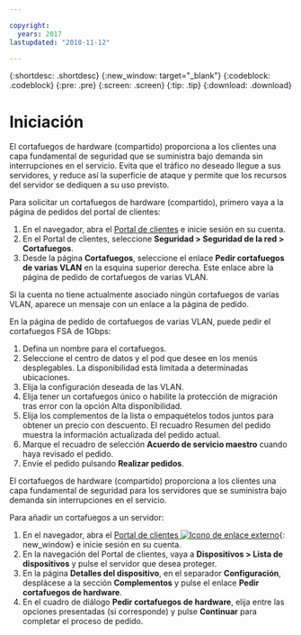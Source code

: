 ```yaml
---

copyright:
  years: 2017
lastupdated: "2018-11-12"

---
```


{:shortdesc: .shortdesc}
{:new_window: target="_blank"}
{:codeblock: .codeblock}
{:pre: .pre}
{:screen: .screen}
{:tip: .tip}
{:download: .download}

# Iniciación
El cortafuegos de hardware (compartido) proporciona a los clientes una capa fundamental de seguridad que se suministra bajo demanda sin interrupciones en el servicio. Evita que el tráfico no deseado llegue a sus servidores, y reduce así la superficie de ataque y permite que los recursos del servidor se dediquen a su uso previsto. 

Para solicitar un cortafuegos de hardware (compartido), primero vaya a la página de pedidos del portal de clientes:

1. En el navegador, abra el [Portal de clientes](https://control.softlayer.com/) e inicie sesión en su cuenta.
2. En el Portal de clientes, seleccione **Seguridad > Seguridad de la red > Cortafuegos**.
3. Desde la página **Cortafuegos**, seleccione el enlace **Pedir cortafuegos de varias VLAN** en la esquina superior derecha. Este enlace abre la página de pedido de cortafuegos de varias VLAN.

Si la cuenta no tiene actualmente asociado ningún cortafuegos de varias VLAN, aparece un mensaje con un enlace a la página de pedido.

En la página de pedido de cortafuegos de varias VLAN, puede pedir el cortafuegos FSA de 1Gbps:

1. Defina un nombre para el cortafuegos.
2. Seleccione el centro de datos y el pod que desee en los menús desplegables. La disponibilidad está limitada a determinadas ubicaciones.
3. Elija la configuración deseada de las VLAN.
4. Elija tener un cortafuegos único o habilite la protección de migración tras error con la opción Alta disponibilidad.
5. Elija los complementos de la lista o empaquételos todos juntos para obtener un precio con descuento. El recuadro Resumen del pedido muestra la información actualizada del pedido actual. 
6. Marque el recuadro de selección **Acuerdo de servicio maestro** cuando haya revisado el pedido. 
7. Envíe el pedido pulsando **Realizar pedidos**.

El cortafuegos de hardware (compartido) proporciona a los clientes una capa fundamental de seguridad para los servidores que se suministra bajo demanda sin interrupciones en el servicio.

Para añadir un cortafuegos a un servidor:

1. En el navegador, abra el [Portal de clientes ![Icono de enlace externo](../../icons/launch-glyph.svg "Icono de enlace externo")](https://control.softlayer.com/){: new_window} e inicie sesión en su cuenta.
2. En la navegación del Portal de clientes, vaya a **Dispositivos > Lista de dispositivos** y pulse el servidor que desea proteger.  
3. En la página **Detalles del dispositivo**, en el separador **Configuración**, desplácese a la sección **Complementos** y pulse el enlace **Pedir cortafuegos de hardware**. 
4. En el cuadro de diálogo **Pedir cortafuegos de hardware**, elija entre las opciones presentadas (si corresponde) y pulse **Continuar** para completar el proceso de pedido.
